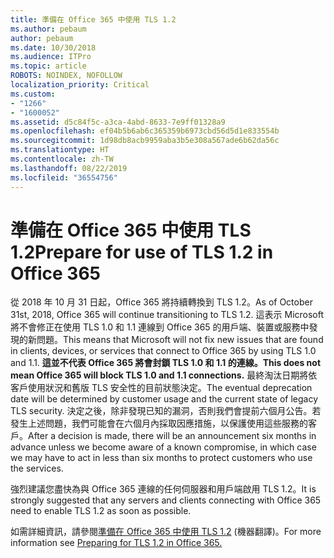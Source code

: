 ```yaml
---
title: 準備在 Office 365 中使用 TLS 1.2
ms.author: pebaum
author: pebaum
ms.date: 10/30/2018
ms.audience: ITPro
ms.topic: article
ROBOTS: NOINDEX, NOFOLLOW
localization_priority: Critical
ms.custom:
- "1266"
- "1600052"
ms.assetid: d5c84f5c-a3ca-4abd-8633-7e9ff01328a9
ms.openlocfilehash: ef04b5b6ab6c365359b6973cbd56d5d1e833554b
ms.sourcegitcommit: 1d98db8acb9959aba3b5e308a567ade6b62da56c
ms.translationtype: HT
ms.contentlocale: zh-TW
ms.lasthandoff: 08/22/2019
ms.locfileid: "36554756"
---
```

# <a name="prepare-for-use-of-tls-12-in-office-365"></a><span data-ttu-id="aa972-102">準備在 Office 365 中使用 TLS 1.2</span><span class="sxs-lookup"><span data-stu-id="aa972-102">Prepare for use of TLS 1.2 in Office 365</span></span>

<span data-ttu-id="aa972-103">從 2018 年 10 月 31 日起，Office 365 將持續轉換到 TLS 1.2。</span><span class="sxs-lookup"><span data-stu-id="aa972-103">As of October 31st, 2018, Office 365 will continue transitioning to TLS 1.2.</span></span> <span data-ttu-id="aa972-104">這表示 Microsoft 將不會修正在使用 TLS 1.0 和 1.1 連線到 Office 365 的用戶端、裝置或服務中發現的新問題。</span><span class="sxs-lookup"><span data-stu-id="aa972-104">This means that Microsoft will not fix new issues that are found in clients, devices, or services that connect to Office 365 by using TLS 1.0 and 1.1.</span></span> <span data-ttu-id="aa972-105">**這並不代表 Office 365 將會封鎖 TLS 1.0 和 1.1 的連線。**</span><span class="sxs-lookup"><span data-stu-id="aa972-105">**This does not mean Office 365 will block TLS 1.0 and 1.1 connections.**</span></span> <span data-ttu-id="aa972-106">最終淘汰日期將依客戶使用狀況和舊版 TLS 安全性的目前狀態決定。</span><span class="sxs-lookup"><span data-stu-id="aa972-106">The eventual deprecation date will be determined by customer usage and the current state of legacy TLS security.</span></span> <span data-ttu-id="aa972-107">決定之後，除非發現已知的漏洞，否則我們會提前六個月公告。若發生上述問題，我們可能會在六個月內採取因應措施，以保護使用這些服務的客戶。</span><span class="sxs-lookup"><span data-stu-id="aa972-107">After a decision is made, there will be an announcement six months in advance unless we become aware of a known compromise, in which case we may have to act in less than six months to protect customers who use the services.</span></span>
  
<span data-ttu-id="aa972-108">強烈建議您盡快為與 Office 365 連線的任何伺服器和用戶端啟用 TLS 1.2。</span><span class="sxs-lookup"><span data-stu-id="aa972-108">It is strongly suggested that any servers and clients connecting with Office 365 need to enable TLS 1.2 as soon as possible.</span></span>
  
<span data-ttu-id="aa972-109">如需詳細資訊，請參閱[準備在 Office 365 中使用 TLS 1.2](https://support.microsoft.com/help/4057306/preparing-for-tls-1-2-in-office-365) (機器翻譯)。</span><span class="sxs-lookup"><span data-stu-id="aa972-109">For more information see [Preparing for TLS 1.2 in Office 365.](https://support.microsoft.com/help/4057306/preparing-for-tls-1-2-in-office-365)</span></span>
  